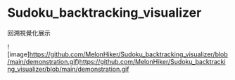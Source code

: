 # Sudoku_backtracking_visualizer
回溯視覺化展示


![image]https://github.com/MelonHiker/Sudoku_backtracking_visualizer/blob/main/demonstration.gif)https://github.com/MelonHiker/Sudoku_backtracking_visualizer/blob/main/demonstration.gif
